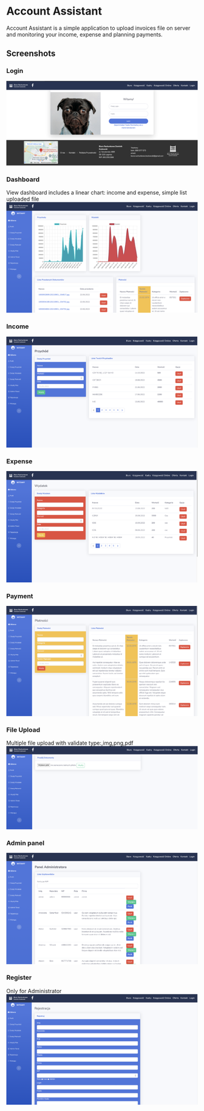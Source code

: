 # Account Assistant
Account Assistant is a simple application to upload invoices file on server and monitoring your income, expense and planning payments.
 ## Screenshots
### Login
![Login look](./imageAccount/login.png)
 ### Dashboard
 View dashboard includes a linear chart: income and expense, simple list uploaded file
![Dashboard look](./imageAccount/dashboard.png)
 ### Income
![Income look](./imageAccount/income.png)
 ### Expense
![Expense look](./imageAccount/expense.png)
 ### Payment
![Payment look](./imageAccount/payment.png)
 ### File Upload
 Multiple file upload with validate type:,img,png,pdf
![File Upload look](./imageAccount/uploadfile.png)
 ### Admin panel
![Admin Panel look](./imageAccount/user.png)
 ### Register
Only for Administrator
![Admin Panel look](./imageAccount/register.png)
